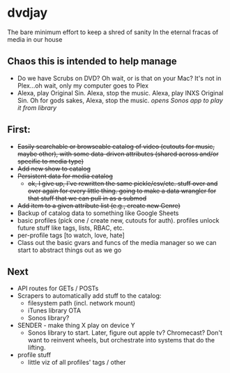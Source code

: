 # dvdjay
The bare minimum effort to keep a shred of sanity In the eternal fracas of media in our house

## Chaos this is intended to help manage

* Do we have Scrubs on DVD? Oh wait, or is that on your Mac? It's not in Plex...oh wait, only my computer goes to Plex
* Alexa, play Original Sin. Alexa, stop the music. Alexa, play INXS Original Sin. Oh for gods sakes, Alexa, stop the music. *opens Sonos app to play it from library*

## First:

* ~~Easily searchable or browseable catalog of video (cutouts for music, maybe other), with some data-driven attributes (shared across and/or specific to media type)~~
* ~~Add new show to catalog~~
* ~~Persistent data for media catalog~~
  * ~~ok, I give up, I've rewritten the same pickle/csv/etc. stuff over and over again for every little thing. going to make a data wrangler for that stuff that we can pull in as a submod~~
* ~~Add item to a given attribute list (e.g., create new Genre)~~
* Backup of catalog data to something like Google Sheets
* basic profiles (pick one / create new, cutouts for auth). profiles unlock future stuff like tags, lists, RBAC, etc.
* per-profile tags [to watch, love, hate]
* Class out the basic gvars and funcs of the media manager so we can start to abstract things out as we go

## Next
* API routes for GETs / POSTs
* Scrapers to automatically add stuff to the catalog:
  * filesystem path (incl. network mount)
  * iTunes library OTA
  * Sonos library?
* SENDER - make thing X play on device Y
  * Sonos library to start. Later, figure out apple tv? Chromecast? Don't want to reinvent wheels, but orchestrate into systems that do the lifting.
* profile stuff
  * little viz of all profiles' tags / other



